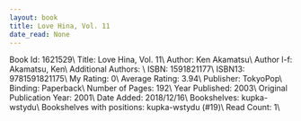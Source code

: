 ```yaml
---
layout: book
title: Love Hina, Vol. 11
date_read: None
---
```


Book Id: 1621529\ 
Title: Love Hina, Vol. 11\ 
Author: Ken Akamatsu\ 
Author l-f: Akamatsu, Ken\ 
Additional Authors: \ 
ISBN: 1591821177\ 
ISBN13: 9781591821175\ 
My Rating: 0\ 
Average Rating: 3.94\ 
Publisher: TokyoPop\ 
Binding: Paperback\ 
Number of Pages: 192\ 
Year Published: 2003\ 
Original Publication Year: 2001\ 
Date Added: 2018/12/16\ 
Bookshelves: kupka-wstydu\ 
Bookshelves with positions: kupka-wstydu (#19)\ 
Read Count: 1\ 

